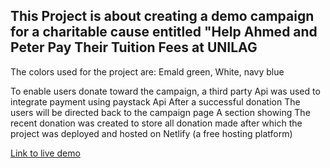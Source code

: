 ## This Project is about creating a demo campaign for a charitable cause entitled "Help Ahmed and Peter Pay Their Tuition Fees at UNILAG

The colors used for the project are:
Emald green,
White,
navy blue

To enable users donate toward the campaign, a third party Api was used to integrate payment using paystack Api
After a successful donation The users will be directed back to the campaign page
A section showing The recent donation was created to store all donation made
after which the project was deployed and hosted on Netlify (a free hosting platform)

[Link to live demo](https://crowd-funding-rcva.vercel.app/)

